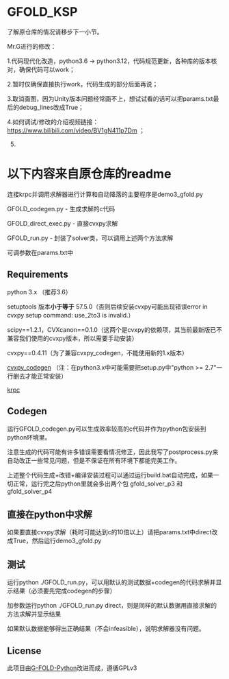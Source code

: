 # GFOLD_KSP

了解原仓库的情况请移步下一小节。

Mr.G进行的修改：

1.代码现代化改造，python3.6 -> python3.12，代码规范更新，各种库的版本核对，确保代码可以work；

2.暂时仅确保直接执行work，代码生成的部分后面再说；

3.取消画图，因为Unity版本问题经常画不上，想试试看的话可以把params.txt最后的debug_lines改成True；

4.如何调试/修改的介绍视频链接：https://www.bilibili.com/video/BV1gN411p7Dm ；

5.

# 以下内容来自原仓库的readme

连接krpc并调用求解器进行计算和自动降落的主要程序是demo3_gfold.py

GFOLD_codegen.py - 生成求解的c代码

GFOLD_direct_exec.py - 直接cvxpy求解

GFOLD_run.py - 封装了solver类，可以调用上述两个方法求解

可调参数在params.txt中

## Requirements

python 3.x （推荐3.6）

setuptools 版本**小于等于** 57.5.0（否则后续安装cvxpy可能出现错误error in cvxpy setup command: use_2to3 is invalid.）

scipy==1.2.1，CVXcanon==0.1.0（这两个是cvxpy的依赖项，其当前最新版已不兼容我们使用的cvxpy版本，所以需要手动安装）

cvxpy==0.4.11（为了兼容cvxpy_codegen，不能使用新的1.x版本）

[cvxpy_codegen](https://github.com/moehle/cvxpy_codegen) （注：在python3.x中可能需要把setup.py中"python >= 2.7"一行删去才能正常安装）

[krpc](http://krpc.github.io/krpc/)

## Codegen

运行GFOLD_codegen.py可以生成效率较高的c代码并作为python包安装到python环境里。

注意生成的代码可能有许多错误需要看情况修正，因此我写了postprocess.py来自动改正一些常见问题，但是不保证在所有环境下都能完美工作。

上述整个代码生成+改错+编译安装过程可以通过运行build.bat自动完成，如果一切正常，运行完之后python里就会多出两个包 gfold_solver_p3 和 gfold_solver_p4 

## 直接在python中求解

如果要直接cvxpy求解（耗时可能达到c的10倍以上）请把params.txt中direct改成True，然后运行demo3_gfold.py

## 测试

运行python ./GFOLD_run.py，可以用默认的测试数据+codegen的代码求解并显示结果（必须要先完成codegen的步骤）

加参数运行python ./GFOLD_run.py direct，则是同样的默认数据用直接求解的方法求解并显示结果

如果默认数据能够得出正确结果（不会infeasible），说明求解器没有问题。

## License

此项目由[G-FOLD-Python](https://github.com/jonnyhyman/G-FOLD-Python)改进而成，遵循GPLv3
